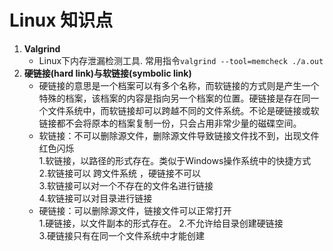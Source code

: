 # Linux 知识点

1. **Valgrind**
    * Linux下内存泄漏检测工具. 常用指令`valgrind --tool=memcheck ./a.out `
2. **硬链接(hard link)与软链接(symbolic link)**
   * 硬链接的意思是一个档案可以有多个名称，而软链接的方式则是产生一个特殊的档案，该档案的内容是指向另一个档案的位置。硬链接是存在同一个文件系统中，而软链接却可以跨越不同的文件系统。不论是硬链接或软链接都不会将原本的档案复制一份，只会占用非常少量的磁碟空间。  
   * 软链接：不可以删除源文件，删除源文件导致链接文件找不到，出现文件红色闪烁    
        1.软链接，以路径的形式存在。类似于Windows操作系统中的快捷方式  
        2.软链接可以 跨文件系统 ，硬链接不可以  
        3.软链接可以对一个不存在的文件名进行链接  
        4.软链接可以对目录进行链接
   * 硬链接：可以删除源文件，链接文件可以正常打开     
        1.硬链接，以文件副本的形式存在。 
        2.不允许给目录创建硬链接  
        3.硬链接只有在同一个文件系统中才能创建   